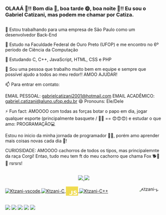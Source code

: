 ### OLAAÁ 👋!! Bom dia 🌝, boa tarde 🌞, boa noite 🌚!! Eu sou o Gabriel Catizani, mas podem me chamar por Catiza. 

##

🔭 Estou trabalhando para uma empresa de São Paulo como um desenvolvedor Back-End

🏫 Estudo na Faculdade Federal de Ouro Preto (UFOP) e me encontro no 6º período de Ciência da Computação

🌱 Estudando C, C++, JavaScript, HTML, CSS e PHP

👯 Sou uma pessoa que trabalho muito bem em equipe e sempre que possível ajudo a todos ao meu redor!! AMOO AJUDAR!

📫 Para entrar em contato:

EMAIL PESSOAL: gabrielcatizani2001@hotmail.com
EMAIL ACADÊMICO: gabriel.catizani@aluno.ufop.edu.br
😄 Pronouns: Ele/Dele

⚡ Fun fact: AMOOOO com todas as forças botar o papo em dia, jogar qualquer esporte (principalmente basquete / 🏀🏀 == 😍😍😍) e estudar o que amo: PROGRAMAÇÃO💻

Estou no inicio da minha jornada de programador 🧗‍♂, porém amo aprender mais coisas novas cada dia 📖!

CURIOSIDADE: AMOOOO cachorros de todos os tipos, mas principalemnte da raça Corgi! Entao, tudo meu tem ft do meu cachorro que chama Fox 🐕🐾🦊 rsrsrs!

##

<div align="center">
  <a href="https://github.com/Ktzani">
  <img height="180em" src="https://github-readme-stats.vercel.app/api?username=Ktzani&show_icons=true&theme=dark&include_all_commits=true&count_private=true"/>
  <img height="180em" src="https://github-readme-stats.vercel.app/api/top-langs/?username=Ktzani&layout=compact&langs_count=7&theme=dark"/>
</div>

<div style="display: inline_block"><br>
  <img align="center" alt="Ktzani-vscode" height="30" width="40" src="https://cdn.jsdelivr.net/gh/devicons/devicon/icons/vscode/vscode-original.svg">
  <img align="center" alt="Ktzani-C" height="30" width="40" src="https://cdn.jsdelivr.net/gh/devicons/devicon/icons/c/c-original.svg">
  <img align="center" alt="Ktzani-Js" height="30" width="40" src="https://raw.githubusercontent.com/devicons/devicon/master/icons/javascript/javascript-plain.svg">
  <img align="center" alt="Ktzani-C++" height="30" width="60" src="https://img.shields.io/badge/C%2B%2B-00599C?style=for-the-badge&logo=c%2B%2B&logoColor=white">
  <img align="right" alt="Ktzani-pic" height="150" style="border-radius:50px;" src="https://i.pinimg.com/originals/95/dd/60/95dd6052a734c650ccc719a5e11bd1b5.gif">
</div>      
      
##
      
<div>
  <a href="https://www.instagram.com/gabriel_catiza/" target="_blank"><img src="https://img.shields.io/badge/-Instagram-%23E4405F?style=for-the-badge&logo=instagram&logoColor=white" target="_blank"></a>
  <a href="https://www.twitch.tv/ktzani" target="_blank"><img src="https://img.shields.io/badge/Twitch-9146FF?style=for-the-badge&logo=twitch&logoColor=white" target="_blank"></a>
  <a href = "mailto:gabrielcatizani2001@hotmail.com"><img src="https://img.shields.io/badge/Microsoft_Outlook-0078D4?style=for-the-badge&logo=microsoft-outlook&logoColor=white" target="_blank"></a>
  <a href = "mailto:gabriel.catizani@aluno.ufop.edu.br"><img src="https://img.shields.io/badge/Gmail-D14836?style=for-the-badge&logo=gmail&logoColor=white" target="_blank"></a>
  <a href="https://www.linkedin.com/in/gabriel-catizani-faria-oliveira-25a92221b/" target="_blank"><img src="https://img.shields.io/badge/-LinkedIn-%230077B5?style=for-the-badge&logo=linkedin&logoColor=white" target="_blank"></a> 
</div>
